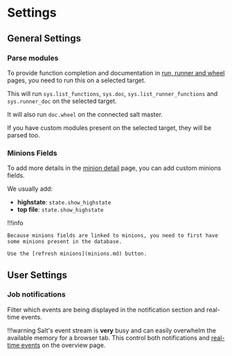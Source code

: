 # Settings

## General Settings

### Parse modules

To provide function completion and documentation in [run, runner and wheel](run.md) pages, you need to run this on a selected target.

This will run `sys.list_functions`, `sys.doc`, `sys.list_runner_functions` and `sys.runner_doc` on the selected target. 

It will also run `doc.wheel` on the connected salt master.

If you have custom modules present on the selected target, they will be parsed too.

### Minions Fields

To add more details in the [minion detail](minion_details.md) page, you can add custom minions fields.

We usually add:

 - **highstate**: `state.show_highstate`
 - **top file**: `state.show_highstate`
 
!!!info
    
    Because minions fields are linked to minions, you need to first have some minions present in the database.
    
    Use the [refresh minions](minions.md) button.
    
## User Settings

### Job notifications

Filter which events are being displayed in the notification section and real-time events.

!!!warning
    Salt's event stream is **very** busy and can easily overwhelm the available memory for a browser tab.
    This control both notifications and [real-time events](overview.md#real-time-events) on the overview page.
